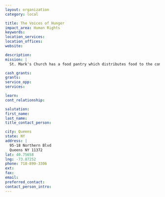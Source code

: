 ```yaml
---
layout: organization
category: local

title: The Voices of Hunger
impact_area: Human Rights
keywords: 
location_services: 
location_offices: 
website: 

description: 
mission: |
  St. Mark's Church has a food pantry which distributes food to the community.

cash_grants: 
grants: 
service_opp: 
services: 

learn: 
cont_relationship: 

salutation: 
first_name: 
last_name: 
title_contact_person: 

city: Queens
state: NY
address: |
  95-18 Northern Blvd    
  Queens NY 11372
lat: 40.75658
lng: -73.87252
phone: 718-899-3306
ext: 
fax: 
email: 
preferred_contact: 
contact_person_intro: 
---
```

